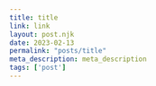 ```yaml
--- 
title: title
link: link
layout: post.njk 
date: 2023-02-13
permalink: "posts/title"
meta_description: meta_description 
tags: ['post'] 
---
```


